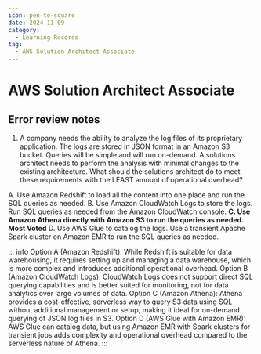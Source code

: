 ```yaml
---
icon: pen-to-square
date: 2024-11-09
category:
  - Learning Records
tag:
  - AWS Solution Architect Associate 
---
```


# AWS Solution Architect Associate 
## Error review notes

1. A company needs the ability to analyze the log files of its proprietary application. The logs are stored in JSON format in an Amazon S3 bucket. Queries will be simple and will run on-demand. A solutions architect needs to perform the analysis with minimal changes to the existing architecture.
What should the solutions architect do to meet these requirements with the LEAST amount of operational overhead?

A. Use Amazon Redshift to load all the content into one place and run the SQL queries as needed.
B. Use Amazon CloudWatch Logs to store the logs. Run SQL queries as needed from the Amazon CloudWatch console.
**C. Use Amazon Athena directly with Amazon S3 to run the queries as needed. Most Voted**
D. Use AWS Glue to catalog the logs. Use a transient Apache Spark cluster on Amazon EMR to run the SQL queries as needed.

::: info
Option A (Amazon Redshift): While Redshift is suitable for data warehousing, it requires setting up and managing a data warehouse, which is more complex and introduces additional operational overhead.
Option B (Amazon CloudWatch Logs): CloudWatch Logs does not support direct SQL querying capabilities and is better suited for monitoring, not for data analytics over large volumes of data.
Option C (Amazon Athena): Athena provides a cost-effective, serverless way to query S3 data using SQL without additional management or setup, making it ideal for on-demand querying of JSON log files in S3.
Option D (AWS Glue with Amazon EMR): AWS Glue can catalog data, but using Amazon EMR with Spark clusters for transient jobs adds complexity and operational overhead compared to the serverless nature of Athena.
:::

